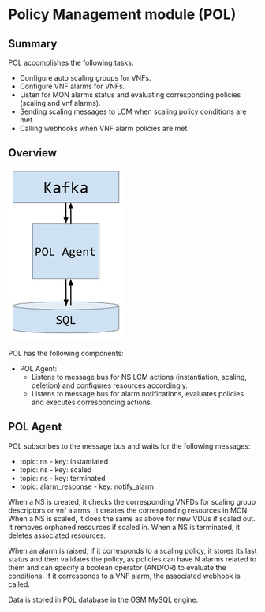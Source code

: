 <!--
This file is part of OSM Policy Management module
All Rights Reserved to Whitestack, LLC

Licensed under the Apache License, Version 2.0 (the "License"); you may
not use this file except in compliance with the License. You may obtain
a copy of the License at

        http://www.apache.org/licenses/LICENSE-2.0

Unless required by applicable law or agreed to in writing, software
distributed under the License is distributed on an "AS IS" BASIS, WITHOUT
WARRANTIES OR CONDITIONS OF ANY KIND, either express or implied. See the
License for the specific language governing permissions and limitations
under the License.

For those usages not covered by the Apache License, Version 2.0 please
contact: bdiaz@whitestack.com or glavado@whitestack.com
-->
# Policy Management module (POL)

## Summary

POL accomplishes the following tasks:

* Configure auto scaling groups for VNFs.
* Configure VNF alarms for VNFs.
* Listen for MON alarms status and evaluating corresponding policies (scaling and vnf alarms).
* Sending scaling messages to LCM when scaling policy conditions are met.
* Calling webhooks when VNF alarm policies are met.

## Overview

![](assets/POL_Overview_Diagram.jpg)

POL has the following components:

* POL Agent: 
  * Listens to message bus for NS LCM actions (instantiation, scaling, deletion) and configures resources accordingly.
  * Listens to message bus for alarm notifications, evaluates policies and executes corresponding actions.

## POL Agent

POL subscribes to the message bus and waits for the following messages:

* topic: ns - key: instantiated
* topic: ns - key: scaled
* topic: ns - key: terminated
* topic: alarm_response - key: notify_alarm

When a NS is created, it checks the corresponding VNFDs for scaling group descriptors or vnf alarms. It creates the corresponding
resources in MON.
When a NS is scaled, it does the same as above for new VDUs if scaled out. It removes orphaned resources if scaled in.
When a NS is terminated, it deletes associated resources.

When an alarm is raised, if it corresponds to a scaling policy, it stores its last status and then validates the policy,
as policies can have N alarms related to them and can specify a boolean operator (AND/OR) to evaluate the conditions.
If it corresponds to a VNF alarm, the associated webhook is called.

Data is stored in POL database in the OSM MySQL engine.
